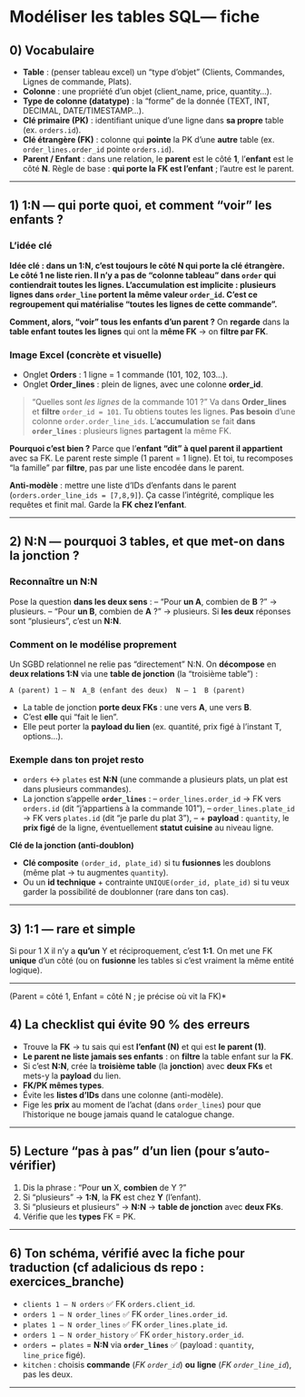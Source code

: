 # Modéliser les tables SQL— fiche 

## 0) Vocabulaire

* **Table** : (penser tableau excel) un “type d’objet” (Clients, Commandes, Lignes de commande, Plats).
* **Colonne** : une propriété d’un objet (client\_name, price, quantity…).
* **Type de colonne (datatype)** : la “forme” de la donnée (TEXT, INT, DECIMAL, DATE/TIMESTAMP…).
* **Clé primaire (PK)** : identifiant unique d’une ligne dans **sa propre** table (ex. `orders.id`).
* **Clé étrangère (FK)** : colonne qui **pointe** la PK d’une **autre** table (ex. `order_lines.order_id` pointe `orders.id`).
* **Parent / Enfant** : dans une relation, le **parent** est le côté **1**, l’**enfant** est le côté **N**.
  Règle de base : **qui porte la FK est l’enfant** ; l’autre est le parent.

---

## 1) 1\:N — qui porte quoi, et comment “voir” les enfants ?

### L’idée clé

**Idée clé : dans un 1\:N, c’est toujours le côté N qui porte la clé étrangère. Le côté 1 ne liste rien. Il n’y a pas de “colonne tableau” dans `order` qui contiendrait toutes les lignes. L’accumulation est implicite : plusieurs lignes dans `order_line` portent la même valeur `order_id`. C’est ce regroupement qui matérialise “toutes les lignes de cette commande”.**


**Comment, alors, “voir” tous les enfants d’un parent ?**
On **regarde** dans la **table enfant** **toutes les lignes** qui ont la **même FK** → on **filtre par FK**.

### Image Excel (concrète et visuelle)

* Onglet **Orders** : 1 ligne = 1 commande (101, 102, 103…).
* Onglet **Order\_lines** : plein de lignes, avec une colonne **order\_id**.

> “Quelles sont *les lignes* de la commande 101 ?”
> Va dans **Order\_lines** et **filtre** `order_id = 101`.
> Tu obtiens toutes les lignes.
> **Pas besoin** d’une colonne `order.order_line_ids`. L’**accumulation** se fait **dans `order_lines`** : plusieurs lignes **partagent** la même FK.

**Pourquoi c’est bien ?**
Parce que l’**enfant “dit” à quel parent il appartient** avec sa FK. Le parent reste simple (1 parent = 1 ligne). Et toi, tu recomposes “la famille” par **filtre**, pas par une liste encodée dans le parent.

**Anti-modèle** : mettre une liste d’IDs d’enfants dans le parent (`orders.order_line_ids = [7,8,9]`). Ça casse l’intégrité, complique les requêtes et finit mal. Garde la **FK chez l’enfant**.

---

## 2) N\:N — pourquoi 3 tables, et que met-on dans la jonction ?

### Reconnaître un N\:N

Pose la question **dans les deux sens** :
– “Pour **un A**, combien de **B** ?” → plusieurs.
– “Pour **un B**, combien de **A** ?” → plusieurs.
Si **les deux** réponses sont “plusieurs”, c’est un **N\:N**.

### Comment on le modélise proprement

Un SGBD relationnel ne relie pas “directement” N\:N. On **décompose** en **deux relations 1\:N** via une **table de jonction** (la “troisième table”) :

```
A (parent) 1 — N  A_B (enfant des deux)  N — 1  B (parent)
```

* La table de jonction **porte deux FKs** : une vers **A**, une vers **B**.
* C’est **elle** qui “fait le lien”.
* Elle peut porter la **payload du lien** (ex. quantité, prix figé à l’instant T, options…).

### Exemple dans ton projet resto

* `orders` ↔ `plates` est **N\:N** (une commande a plusieurs plats, un plat est dans plusieurs commandes).
* La jonction s’appelle **`order_lines`** :
  – `order_lines.order_id` → FK vers `orders.id` (dit “j’appartiens à la commande 101”),
  – `order_lines.plate_id` → FK vers `plates.id` (dit “je parle du plat 3”),
  – + **payload** : `quantity`, le **prix figé** de la ligne, éventuellement **statut cuisine** au niveau ligne.

**Clé de la jonction (anti-doublon)**

* **Clé composite** `(order_id, plate_id)` si tu **fusionnes** les doublons (même plat → tu augmentes `quantity`).
* Ou un **id technique** + contrainte `UNIQUE(order_id, plate_id)` si tu veux garder la possibilité de doublonner (rare dans ton cas).

---

## 3) 1:1 — rare et simple

Si pour 1 X il n’y a **qu’un** Y et réciproquement, c’est **1:1**.
On met une FK **unique** d’un côté (ou on **fusionne** les tables si c’est vraiment la même entité logique).

---

(Parent = côté 1, Enfant = côté N ; je précise où vit la FK)*

## 4) La checklist qui évite 90 % des erreurs

* Trouve la **FK** → tu sais qui est **l’enfant (N)** et qui est **le parent (1)**.
* **Le parent ne liste jamais ses enfants** : on **filtre** la table enfant sur la **FK**.
* Si c’est **N\:N**, crée la **troisième table** (la **jonction**) avec **deux FKs** et mets-y la **payload** du lien.
* **FK/PK mêmes types**.
* Évite les **listes d’IDs** dans une colonne (anti-modèle).
* Fige les **prix** au moment de l’achat (dans `order_lines`) pour que l’historique ne bouge jamais quand le catalogue change.

---

## 5) Lecture “pas à pas” d’un lien (pour s’auto-vérifier)

1. Dis la phrase : “Pour **un** X, **combien** de Y ?”
2. Si “plusieurs” → **1\:N**, la **FK** est chez **Y** (l’enfant).
3. Si “plusieurs et plusieurs” → **N\:N** → **table de jonction** avec **deux FKs**.
4. Vérifie que les **types** FK = PK.

---

## 6) Ton schéma, vérifié avec la fiche pour traduction (cf adalicious ds repo : exercices_branche)

* `clients 1 — N orders` ✅ FK `orders.client_id`.
* `orders 1 — N order_lines` ✅ FK `order_lines.order_id`.
* `plates 1 — N order_lines` ✅ FK `order_lines.plate_id`.
* `orders 1 — N order_history` ✅ FK `order_history.order_id`.
* `orders ↔ plates` = **N\:N** via **`order_lines`** ✅ (payload : `quantity`, `line_price` figé).
* `kitchen` : choisis **commande** (*FK `order_id`*) **ou** **ligne** (*FK `order_line_id`*), pas les deux.

---

